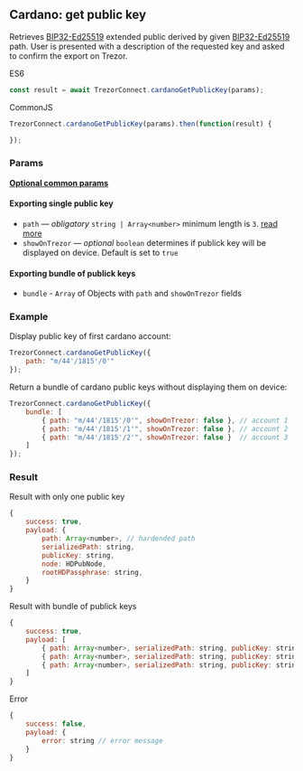 ## Cardano: get public key
Retrieves [BIP32-Ed25519](https://cardanolaunch.com/assets/Ed25519_BIP.pdf) extended public derived by given [BIP32-Ed25519](https://cardanolaunch.com/assets/Ed25519_BIP.pdf) path.
User is presented with a description of the requested key and asked to confirm the export on Trezor.

ES6
```javascript
const result = await TrezorConnect.cardanoGetPublicKey(params);
```

CommonJS
```javascript
TrezorConnect.cardanoGetPublicKey(params).then(function(result) {

});
```

### Params
[****Optional common params****](commonParams.md)
#### Exporting single public key
* `path` — *obligatory* `string | Array<number>` minimum length is `3`. [read more](path.md)
* `showOnTrezor` — *optional* `boolean` determines if publick key will be displayed on device. Default is set to `true`

#### Exporting bundle of publick keys
* `bundle` - `Array` of Objects with `path` and `showOnTrezor` fields

### Example
Display public key of first cardano account:
```javascript
TrezorConnect.cardanoGetPublicKey({
    path: "m/44'/1815'/0'"
});
```
Return a bundle of cardano public keys without displaying them on device:
```javascript
TrezorConnect.cardanoGetPublicKey({
    bundle: [
        { path: "m/44'/1815'/0'", showOnTrezor: false }, // account 1
        { path: "m/44'/1815'/1'", showOnTrezor: false }, // account 2
        { path: "m/44'/1815'/2'", showOnTrezor: false }  // account 3
    ]
});
```

### Result
Result with only one public key
```javascript
{
    success: true,
    payload: {
        path: Array<number>, // hardended path
        serializedPath: string,
        publicKey: string,
        node: HDPubNode,
        rootHDPassphrase: string,
    }
}
```
Result with bundle of publick keys
```javascript
{
    success: true,
    payload: [
        { path: Array<number>, serializedPath: string, publicKey: string, node: HDPubNode, hdPassphrase: string }, // account 1
        { path: Array<number>, serializedPath: string, publicKey: string, node: HDPubNode, rootHDPassphrase: string }, // account 2
        { path: Array<number>, serializedPath: string, publicKey: string, node: HDPubNode, hdPassphrase: string }  // account 3
    ]
}
```
Error
```javascript
{
    success: false,
    payload: {
        error: string // error message
    }
}
```

